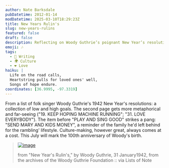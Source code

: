 ```yaml
---
author: Nate Barksdale
pubDatetime: 2012-01-14
modDatetime: 2025-03-10T18:29:23Z
title: New Years Rulin's
slug: new-years-rulins
featured: false
draft: false
description: Reflecting on Woody Guthrie’s poignant New Year’s resolutions reveals the bittersweet trade-offs of artistic pursuit. "SEND MARY AND KIDS MONEY" serves as a powerful reminder of the familial sacrifices behind the music and culture he created.
emoji: 🎶
tags:
  - 📝 Writing
  - 🌍 Culture
  - ❤️ Love
haiku: |
  Life on the road calls,  
  Heartstring pulls for loved ones' well,  
  Songs of hope endure.
coordinates: [36.9995, -97.3319]
---
```


From a list of folk singer Woody Guthrie's 1942 New Year's resolutions: a collection of low and high goals. The second page gets more metaphorical and far-seeing ("19\. KEEP HOPING MACHINE RUNNING"; "31\. LOVE EVERYBODY"). The item before "PLAY AND SING GOOD" strikes a pang: "SEND MARY AND KIDS MONEY", a reminder of the family he'd left behind for the rambling' lifestyle. Culture-making, however great, always comes at a cost. This July will mark the 100th anniversary of Woody's birth.

> [![image](http://www.culture-making.com/media/guthrie.jpg)]()
>
> from "New Year's Rulin's," by Woody Guthrie, 31 January1942, from the archives of the Woody Guthrie Foundation :: via Lists of Note
